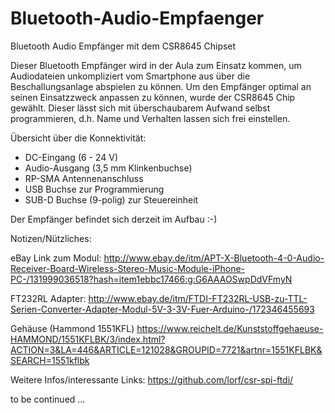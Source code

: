 # Bluetooth-Audio-Empfaenger
Bluetooth Audio Empfänger mit dem CSR8645 Chipset

Dieser Bluetooth Empfänger wird in der Aula zum Einsatz kommen, um Audiodateien unkompliziert vom Smartphone aus über die Beschallungsanlage abspielen zu können.
Um den Empfänger optimal an seinen Einsatzzweck anpassen zu können, wurde der CSR8645 Chip gewählt.
Dieser lässt sich mit überschaubarem Aufwand selbst programmieren, d.h. Name und Verhalten lassen sich frei einstellen.


Übersicht über die Konnektivität:
- DC-Eingang (6 - 24 V)
- Audio-Ausgang (3,5 mm Klinkenbuchse)
- RP-SMA Antennenanschluss
- USB Buchse zur Programmierung
- SUB-D Buchse (9-polig) zur Steuereinheit


Der Empfänger befindet sich derzeit im Aufbau :-)


Notizen/Nützliches:

eBay Link zum Modul:
http://www.ebay.de/itm/APT-X-Bluetooth-4-0-Audio-Receiver-Board-Wireless-Stereo-Music-Module-iPhone-PC-/131999036518?hash=item1ebbc17466:g:G6AAAOSwpDdVFmyN

FT232RL Adapter:
http://www.ebay.de/itm/FTDI-FT232RL-USB-zu-TTL-Serien-Converter-Adapter-Modul-5V-3-3V-Fuer-Arduino-/172346455693

Gehäuse (Hammond 1551KFL)
https://www.reichelt.de/Kunststoffgehaeuse-HAMMOND/1551KFLBK/3/index.html?ACTION=3&LA=446&ARTICLE=121028&GROUPID=7721&artnr=1551KFLBK&SEARCH=1551kflbk


Weitere Infos/interessante Links:
https://github.com/lorf/csr-spi-ftdi/

to be continued ...
